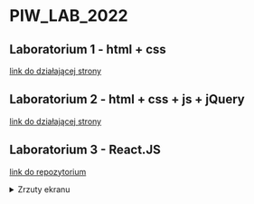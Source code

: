 # PIW_LAB_2022

## Laboratorium 1 - html + css

[link do działającej strony](https://jakubtadeusz.github.io/PIW_LAB_2022/Lab1/index.html)

## Laboratorium 2 - html + css + js + jQuery

[link do działającej strony](https://jakubtadeusz.github.io/PIW_LAB_2022/Lab2/index.html)

## Laboratorium 3 - React.JS

[link do repozytorium](https://github.com/jakubtadeusz/PIW_LAB_2022/tree/main/Lab3/code-before)

<details><summary>Zrzuty ekranu</summary>

![students](/Lab3/screens/students.png)
  
![add_student](/Lab3/screens/add_student.png)
  
![groups](/Lab3/screens/groups.png)
  
![add_group](/Lab3/screens/add_group.png)
  
![message](/Lab3/screens/message.png)
  
![sent](/Lab3/screens/sent.png)
  
</details>
